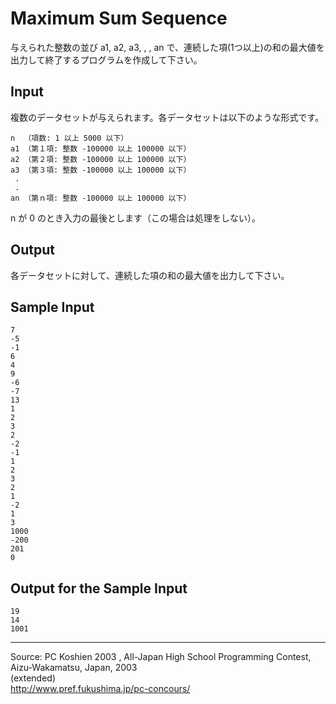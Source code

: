 # Maximum Sum Sequence

与えられた整数の並び a1, a2, a3, , , an で、連続した項(1つ以上)の和の最大値を出力して終了するプログラムを作成して下さい。

## Input

複数のデータセットが与えられます。各データセットは以下のような形式です。

    n  （項数: 1 以上 5000 以下）
    a1 （第１項: 整数 -100000 以上 100000 以下）
    a2 （第２項: 整数 -100000 以上 100000 以下）
    a3 （第３項: 整数 -100000 以上 100000 以下）
     .
     .
    an （第ｎ項: 整数 -100000 以上 100000 以下）

n が 0 のとき入力の最後とします（この場合は処理をしない）。

## Output

各データセットに対して、連続した項の和の最大値を出力して下さい。

## Sample Input

    7
    -5
    -1
    6
    4
    9
    -6
    -7
    13
    1
    2
    3
    2
    -2
    -1
    1
    2
    3
    2
    1
    -2
    1
    3
    1000
    -200
    201
    0

## Output for the Sample Input

    19
    14
    1001

* * *

Source: PC Koshien 2003 , All-Japan High School Programming Contest, Aizu-Wakamatsu, Japan, 2003   
(extended)   
<http://www.pref.fukushima.jp/pc-concours/>